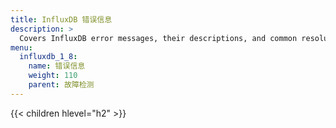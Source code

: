 ```yaml
---
title: InfluxDB 错误信息
description: >
  Covers InfluxDB error messages, their descriptions, and common resolutions.
menu:
  influxdb_1_8:
    name: 错误信息
    weight: 110
    parent: 故障检测
---
```


{{< children hlevel="h2" >}}